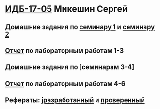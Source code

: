 #  [ИДБ-17-05](https://github.com/stankin/design-part-1/wiki/list-idb-17-05) Микешин Сергей

## Домашние задания по [семинару 1](https://github.com/stankin/design-part-1/wiki/sem1#Ма..) и [семинару 2](https://github.com/stankin/design-part-1/wiki/sem2#Ма..)

## [Отчет](https://github.com/grimrade/mikeshin.github.io/wiki/%D0%9E%D1%82%D1%87%D1%91%D1%82-%D0%BF%D0%BE-%D0%BB%D0%B0%D0%B1%D0%BE%D1%80%D0%B0%D1%82%D0%BE%D1%80%D0%BD%D1%8B%D0%BC-%D1%80%D0%B0%D0%B1%D0%BE%D1%82%D0%B0%D0%BC-1,-2,-3) по лабораторным работам 1-3

## Домашние задания по [семинарам 3-4]

## [Отчет]() по лабораторным работам 4-6

## Рефераты: [jразработанный](https://github.com/stankin/design-part-1/wiki/exam05-3) и [проверенный](https://github.com/stankin/design-part-1/wiki/exam03-5)

